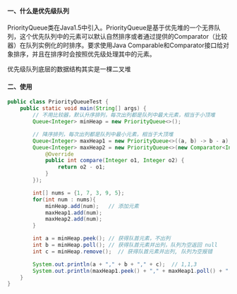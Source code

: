 #### 一、什么是优先级队列
PriorityQueue类在Java1.5中引入。PriorityQueue是基于优先堆的一个无界队列，这个优先队列中的元素可以默认自然排序或者通过提供的Comparator（比较器）在队列实例化的时排序。要求使用Java Comparable和Comparator接口给对象排序，并且在排序时会按照优先级处理其中的元素。

优先级队列底层的数据结构其实是一棵二叉堆

#### 二、使用
```Java
public class PriorityQueueTest {
    public static void main(String[] args) {
        // 不用比较器，默认升序排列，每次出列都是队列中最大元素，相当于小顶堆
        Queue<Integer> minHeap = new PriorityQueue<>();

        // 降序排列，每次出列都是队列中最小元素，相当于大顶堆
        Queue<Integer> maxHeap1 = new PriorityQueue<>((a, b) -> b - a);
        Queue<Integer> maxHeap2 = new PriorityQueue<>(new Comparator<Integer>() {
            @Override
            public int compare(Integer o1, Integer o2) {
                return o2 - o1;
            }
        });

        int[] nums = {1, 7, 3, 9, 5};
        for(int num : nums){
            minHeap.add(num);   // 添加元素
            maxHeap1.add(num);
            maxHeap2.add(num);
        }

        int a = minHeap.peek(); // 获得队首元素，不出列
        int b = minHeap.poll(); // 获得队首元素并出列，队列为空返回 null
        int c = minHeap.remove();  // 获得队首元素并出列, 队列为空报错

        System.out.println(a + "," + b + "," + c);  // 1,1,3
        System.out.println(maxHeap1.peek() + "," + maxHeap1.poll() + "," + maxHeap1.remove());  // 9,9,7
    }
}
```